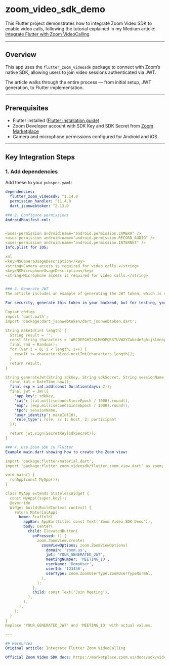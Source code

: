 
# zoom_video_sdk_demo

This Flutter project demonstrates how to integrate Zoom Video SDK to enable video calls, following the tutorial explained in my Medium article:  
[Integrate Flutter with Zoom VideoCalling](https://medium.com/@darasat/integratar-flutter-zoom-videocalling-960dbec5b8f7)

---

## Overview

This app uses the `flutter_zoom_videosdk` package to connect with Zoom’s native SDK, allowing users to join video sessions authenticated via JWT.

The article walks through the entire process — from initial setup, JWT generation, to Flutter implementation.

---

## Prerequisites

- Flutter installed ([Flutter installation guide](https://flutter.dev/docs/get-started/install))  
- Zoom Developer account with SDK Key and SDK Secret from [Zoom Marketplace](https://marketplace.zoom.us/)  
- Camera and microphone permissions configured for Android and iOS  

---

## Key Integration Steps

### 1. Add dependencies

Add these to your `pubspec.yaml`:

```yaml
dependencies:
  flutter_zoom_videosdk: ^1.14.0
  permission_handler: ^11.4.0
  dart_jsonwebtoken: ^2.13.0

### 2. Configure permissions
AndroidManifest.xml:


<uses-permission android:name="android.permission.CAMERA" />
<uses-permission android:name="android.permission.RECORD_AUDIO" />
<uses-permission android:name="android.permission.INTERNET" />
Info.plist for iOS:

xml
<key>NSCameraUsageDescription</key>
<string>Camera access is required for video calls.</string>
<key>NSMicrophoneUsageDescription</key>
<string>Microphone access is required for video calls.</string>


### 3. Generate JWT
The article includes an example of generating the JWT token, which is necessary for authentication.

For security, generate this token in your backend, but for testing, you can generate it locally as follows:

Copiar código
import 'dart:math';
import 'package:dart_jsonwebtoken/dart_jsonwebtoken.dart';

String makeId(int length) {
  String result = '';
  const String characters = 'ABCDEFGHIJKLMNOPQRSTUVWXYZabcdefghijklmnopqrstuvwxyz0123456789';
  final rnd = Random();
  for (var i = 0; i < length; i++) {
    result += characters[rnd.nextInt(characters.length)];
  }
  return result;
}

String generateJwt(String sdkKey, String sdkSecret, String sessionName, int role) {
  final iat = DateTime.now();
  final exp = iat.add(const Duration(days: 2));
  final jwt = JWT({
    'app_key': sdkKey,
    'iat': (iat.millisecondsSinceEpoch / 1000).round(),
    'exp': (exp.millisecondsSinceEpoch / 1000).round(),
    'tpc': sessionName,
    'user_identity': makeId(10),
    'role_type': role, // 1: host, 2: participant
  });

  return jwt.sign(SecretKey(sdkSecret));
}

### 4. Use Zoom SDK in Flutter
Example main.dart showing how to create the Zoom view:

import 'package:flutter/material.dart';
import 'package:flutter_zoom_videosdk/flutter_zoom_view.dart' as zoom;

void main() {
  runApp(const MyApp());
}

class MyApp extends StatelessWidget {
  const MyApp({super.key});
  @override
  Widget build(BuildContext context) {
    return MaterialApp(
      home: Scaffold(
        appBar: AppBar(title: const Text('Zoom Video SDK Demo')),
        body: Center(
          child: ElevatedButton(
            onPressed: () {
              zoom.ZoomView.create(
                zoomViewOptions: zoom.ZoomViewOptions(
                  domain: 'zoom.us',
                  jwt: 'YOUR_GENERATED_JWT',
                  meetingNumber: 'MEETING_ID',
                  userName: 'DemoUser',
                  userId: '123456',
                  userType: zoom.ZoomUserType.ZoomUserTypeNormal,
                ),
              );
            },
            child: const Text('Join Meeting'),
          ),
        ),
      ),
    );
  }
}
Replace 'YOUR_GENERATED_JWT' and 'MEETING_ID' with actual values.

---

## Resources
Original article: Integrate Flutter Zoom VideoCalling

Official Zoom Video SDK docs: https://marketplace.zoom.us/docs/sdk/video


